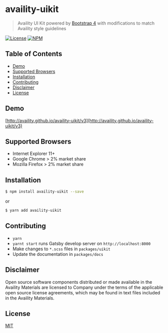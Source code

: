 # availity-uikit

> Availity UI Kit powered by [Bootstrap 4](http://v4-alpha.getbootstrap.com/) with modifications to match Availity style guidelines

[![License](https://img.shields.io/badge/license-MIT-blue.svg?style=for-the-badge&logo=MIT)](http://opensource.org/licenses/MIT)
[![NPM](http://img.shields.io/npm/v/availity-uikit.svg?style=for-the-badge&&logo=npm)](https://npmjs.org/package/availity-uikit)

## Table of Contents

  - [Demo](#demo)
  - [Supported Browsers](#supported-browsers)
  - [Installation](#installation)
  - [Contributing](#contributing)
  - [Disclaimer](#disclaimer)
  - [License](#license)

## Demo

[http://availity.github.io/availity-uikit/v3](http://availity.github.io/availity-uikit/v3)

## Supported Browsers

-   Internet Explorer 11+
-   Google Chrome > 2% market share
-   Mozilla Firefox > 2% market share

## Installation

>

```bash
$ npm install availity-uikit --save
```

or

```bash
$ yarn add availity-uikit
```

## Contributing

-   `yarn`
-   `yarnt start` runs Gatsby develop server on `http://localhost:8000`
-   Make changes to `*.scss` files in `packages/uikit`
-   Update the documentation in `packages/docs`

## Disclaimer

Open source software components distributed or made available in the Availity Materials are licensed to Company under the terms of the applicable open source license agreements, which may be found in text files included in the Availity Materials.

## License

[MIT](./LICENSE)
